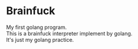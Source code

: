# Brainfuck
My first golang program.   
This is a brainfuck interpreter implement by golang.  
It's just my golang practice.  
